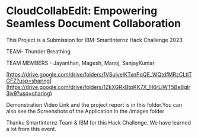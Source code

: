 # CloudCollabEdit: Empowering Seamless Document Collaboration

This Project is a Submission for IBM-SmartInternz Hack Challenge 2023

TEAM- Thunder Breathing

TEAM MEMBERS - Jayanthan, Magesh, Manoj, SanjayKumar

[https://drive.google.com/drive/folders/1VSulveIKTxnPqQE_WQtdfMRzCLtiTGFZ?usp=sharing](https://drive.google.com/drive/folders/1ZkXGRxBtpKK7X_H6rLjWT5BeBglr3iv9?usp=sharing)

Demonstration Video Link and the project report is in this folder.You can also see the Screenshots of the Application in the /images folder

Thanku SmartInternz Team & IBM for this Hack Challenge. We have learned a lot from this event.



